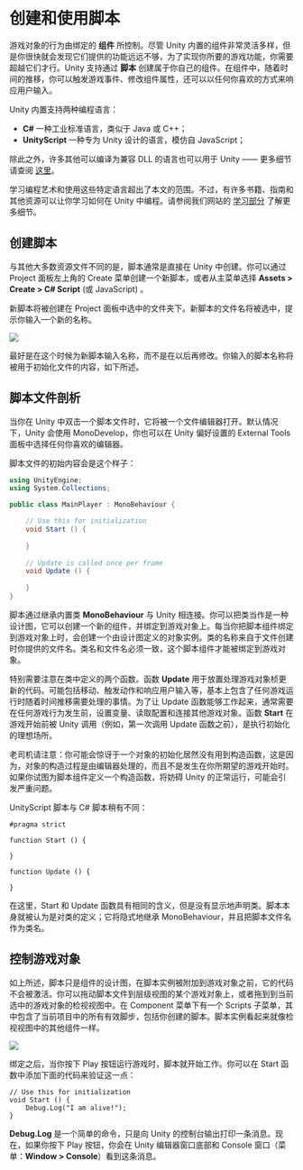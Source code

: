<!-- > 原文：[Creating and Using Scripts](http://docs.unity3d.com/Manual/CreatingAndUsingScripts.html) -->

<!-- Unity Manual > Scripting > Scripting Overview > Creating and Using Scripts -->
<!-- Unity 手册 <i class="fa fa-angle-right"/> 脚本 <i class="fa fa-angle-right"/> 脚本概述 <i class="fa fa-angle-right"/> 创建和使用脚本 -->

<!-- # Creating and Using Scripts -->
# 创建和使用脚本

<!-- The behavior of GameObjects is controlled by the **Components** that are attached to them. Although Unity’s built-in Components can be very versatile, you will soon find you need to go beyond what they can provide to implement your own gameplay features. Unity allows you to create your own Components using **scripts**. These allow you to trigger game events, modify Component properties over time and respond to user input in any way you like. -->

游戏对象的行为由绑定的 **组件** 所控制。尽管 Unity 内置的组件非常灵活多样，但是你很快就会发现它们提供的功能远远不够，为了实现你所要的游戏功能，你需要超越它们才行。Unity 支持通过 **脚本** 创建属于你自己的组件。在组件中，随着时间的推移，你可以触发游戏事件、修改组件属性，还可以以任何你喜欢的方式来响应用户输入。

<!-- Unity supports two programming languages natively: -->
Unity 内置支持两种编程语言：

<!-- * **C#** (pronounced C-sharp), an industry-standard language similar to Java or C++;
** **UnityScript**, a language designed specifically for use with Unity and modelled after JavaScript; -->
* **C#** 一种工业标准语言，类似于 Java 或 C++；
* **UnityScript** 一种专为 Unity 设计的语言，模仿自 JavaScript；

<!-- In addition to these, many other .NET languages can be used with Unity if they can compile a compatible DLL - see [here](http://docs.unity3d.com/540/Documentation/Manual/UsingDLL.html) for further details. -->
除此之外，许多其他可以编译为兼容 DLL 的语言也可以用于 Unity —— 更多细节请查阅 [这里](http://docs.unity3d.com/540/Documentation/Manual/UsingDLL.html)。

<!-- Learning the art of programming and the use of these particular languages is beyond the scope of this introduction. However, there are many books, tutorials and other resources for learning how to program with Unity. See the [Learning section](http://unity3d.com/learn) of our website for further details. -->
学习编程艺术和使用这些特定语言超出了本文的范围。不过，有许多书籍、指南和其他资源可以让你学习如何在 Unity 中编程。请参阅我们网站的 [学习部分](http://unity3d.com/learn) 了解更多细节。

<!-- ## Creating Scripts -->
## 创建脚本

<!-- Unlike most other assets, scripts are usually created within Unity directly. You can create a new script from the Create menu at the top left of the Project panel or by selecting **Assets > Create > C# Script** (or JavaScript) from the main menu. -->

与其他大多数资源文件不同的是，脚本通常是直接在 Unity 中创建。你可以通过 Project 面板左上角的 Create 菜单创建一个新脚本，或者从主菜单选择 **Assets > Create > C# Script** (或 JavaScript) 。

<!-- The new script will be created in whichever folder you have selected in the Project panel. The new script file’s name will be selected, prompting you to enter a new name. -->

新脚本将被创建在 Project 面板中选中的文件夹下。新脚本的文件名将被选中，提示你输入一个新的名称。

![](http://docs.unity3d.com/540/Documentation/uploads/Main/NewScriptIcon.png)

<!-- It is a good idea to enter the name of the new script at this point rather than editing it later. The name that you enter will be used to create the initial text inside the file, as described below. -->
最好是在这个时候为新脚本输入名称，而不是在以后再修改。你输入的脚本名称将被用于初始化文件的内容，如下所述。

<!-- ## Anatomy of a Script file -->
## 脚本文件剖析

<!-- When you double-click a script asset in Unity, it will be opened in a text editor. By default, Unity will use MonoDevelop, but you can select any editor you like from the External Tools panel in Unity’s preferences. -->
当你在 Unity 中双击一个脚本文件时，它将被一个文件编辑器打开。默认情况下，Unity 会使用 MonoDevelop，你也可以在 Unity 偏好设置的 External Tools 面板中选择任何你喜欢的编辑器。

<!-- The initial contents of the file will look something like this: -->
脚本文件的初始内容会是这个样子：

```c#
using UnityEngine;
using System.Collections;

public class MainPlayer : MonoBehaviour {

    // Use this for initialization
    void Start () {
    
    }
    
    // Update is called once per frame
    void Update () {
    
    }
}
```

<!-- A script makes its connection with the internal workings of Unity by implementing a class which derives from the built-in class called **MonoBehaviour**. You can think of a class as a kind of blueprint for creating a new Component type that can be attached to GameObjects. Each time you attach a script component to a GameObject, it creates a new instance of the object defined by the blueprint. The name of the class is taken from the name you supplied when the file was created. The class name and file name must be the same to enable the script component to be attached to a GameObject. -->

脚本通过继承内置类 **MonoBehaviour** 与 Unity 相连接。你可以把类当作是一种设计图，它可以创建一个新的组件，并绑定到游戏对象上。每当你把脚本组件绑定到游戏对象上时，会创建一个由设计图定义的对象实例。类的名称来自于文件创建时你提供的文件名。类名和文件名必须一致，这个脚本组件才能被绑定到游戏对象。

<!-- The main things to note, however, are the two functions defined inside the class. The **Update** function is the place to put code that will handle the frame update for the GameObject. This might include movement, triggering actions and responding to user input, basically anything that needs to be handled over time during gameplay. To enable the Update function to do its work, it is often useful to be able to set up variables, read preferences and make connections with other GameObjects before any game action takes place. The **Start** function will be called by Unity before gameplay begins (ie, before the Update function is called for the first time) and is an ideal place to do any initialization. -->

特别需要注意在类中定义的两个函数。函数 **Update** 用于放置处理游戏对象桢更新的代码。可能包括移动、触发动作和响应用户输入等，基本上包含了任何游戏运行时随着时间推移需要处理的事情。为了让 Update 函数能够工作起来，通常需要在任何游戏行为发生前，设置变量、读取配置和连接其他游戏对象。函数 **Start** 在游戏开始前被 Unity 调用（例如，第一次调用 Update 函数之前），是执行初始化的理想场所。

<!-- Note to experienced programmers: you may be surprised that initialization of an object is not done using a constructor function. This is because the construction of objects is handled by the editor and does not take place at the start of gameplay as you might expect. If you attempt to define a constructor for a script component, it will interfere with the normal operation of Unity and can cause major problems with the project. -->
老司机请注意：你可能会惊讶于一个对象的初始化居然没有用到构造函数，这是因为，对象的构造过程是由编辑器处理的，而且不是发生在你所期望的游戏开始时。如果你试图为脚本组件定义一个构造函数，将妨碍 Unity 的正常运行，可能会引发严重问题。

<!-- A UnityScript script works a bit differently to C# script: -->
UnityScript 脚本与 C# 脚本稍有不同：

```
#pragma strict

function Start () {

}

function Update () {

}
```

<!-- Here, the Start and Update functions have the same meaning but the class is not explicitly declared. The script itself is assumed to define the class; it will implicitly derive from MonoBehaviour and take its name from the filename of the script asset. -->
在这里，Start 和 Update 函数具有相同的含义，但是没有显示地声明类。脚本本身就被认为是对类的定义；它将隐式地继承 MonoBehaviour，并且把脚本文件名作为类名。

<!-- ## Controlling a GameObject -->
## 控制游戏对象

<!-- As noted above, a script only defines a blueprint for a Component and so none of its code will be activated until an instance of the script is attached to a GameObject. You can attach a script by dragging the script asset to a GameObject in the hierarchy panel or to the inspector of the GameObject that is currently selected. There is also a Scripts submenu on the Component menu which will contain all the scripts available in the project, including those you have created yourself. The script instance looks much like any other Component in the Inspector: -->
如上所述，脚本只是组件的设计图，在脚本实例被附加到游戏对象之前，它的代码不会被激活。你可以拖动脚本文件到层级视图的某个游戏对象上，或者拖到到当前选中的游戏对象的检视视图中。在 Component 菜单下有一个 Scripts 子菜单，其中包含了当前项目中的所有有效脚步，包括你创建的脚本。脚本实例看起来就像检视视图中的其他组件一样。

![](http://docs.unity3d.com/540/Documentation/uploads/Main/ScriptInInspector.png)

<!-- Once attached, the script will start working when you press Play and run the game. You can check this by adding the following code in the Start function:- -->
绑定之后，当你按下 Play 按钮运行游戏时，脚本就开始工作。你可以在 Start 函数中添加下面的代码来验证这一点：

```
// Use this for initialization
void Start () {
    Debug.Log("I am alive!");
}
```

<!-- **Debug.Log** is a simple command that just prints a message to Unity’s console output. If you press Play now, you should see the message at the bottom of the main Unity editor window and in the Console window (menu: **Window > Console**). -->

**Debug.Log** 是一个简单的命令，只是向 Unity 的控制台输出打印一条消息。现在，如果你按下 Play 按钮，你会在 Unity 编辑器窗口底部和 Console 窗口（菜单：**Window > Console**）看到这条消息。
